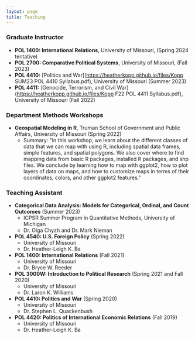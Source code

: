 ```yaml
---
layout: page
title: Teaching
---
```

### Graduate Instructor 
- __POL 1400: International Relations__, University of Missouri, (Spring 2024 tentative)
- __POL 2700: Comparative Political Systems__, University of Missouri, (Fall 2023) 
- __POL 4410:__ [Politics and War](https://heatherkopp.github.io/files/Kopp SUM23 POL 4410 Syllabus.pdf), University of Missouri (Summer 2023)
- __POL 4411:__ [Genocide, Terrorism, and Civil War](https://heatherkopp.github.io/files/Kopp F22 POL 4411 Syllabus.pdf), University of Missouri (Fall 2022)

### Department Methods Workshops
- __Geospatial Modeling in R__, Truman School of Government and Public Affairs, University of Missouri (Spring 2022)
    - Summary: "In this workshop, we learn about the different classes of data that we can map with using R, including spatial data frames, simple features, and spatial polygons. We also cover where to find mapping data from basic R packages, installed R packages, and shp files. We conclude by learning how to map with ggplot2, how to plot layers of data on maps, and how to customize maps in terms of their coordinates, colors, and other ggplot2 features."

### Teaching Assistant 
- __Categorical Data Analysis: Models for Categorical, Ordinal, and Count Outcomes__ (Summer 2023)
    - ICPSR Summer Program in Quantitative Methods, University of Michigan
    - Dr. Olga Chyzh and Dr. Mark Nieman
- __POL 4540: U.S. Foreign Policy__ (Spring 2022)
    - University of Missouri
    - Dr. Heather-Leigh K. Ba
- __POL 1400: International Relations__ (Fall 2021)
    - University of Missouri
    - Dr. Bryce W. Reeder
- __POL 3000W: Introduction to Political Research__ (Spring 2021 and Fall 2020)
    - University of Missouri
    - Dr. Laron K. Williams
- __POL 4410: Politics and War__ (Spring 2020)
    - University of Missouri
    - Dr. Stephen L. Quackenbush
- __POL 4420: Politics of International Economic Relations__ (Fall 2019)
    - University of Missouri
    - Dr. Heather-Leigh K. Ba

